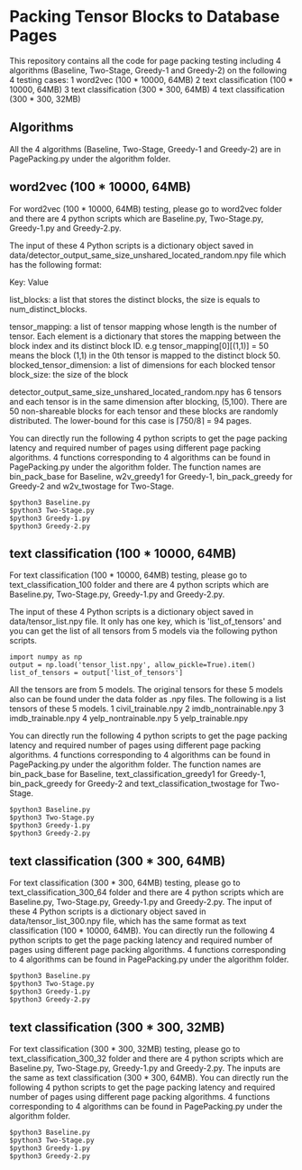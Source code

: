 # Packing Tensor Blocks to Database Pages
This repository contains all the code for page packing testing including 4 algorithms (Baseline, Two-Stage, Greedy-1 and Greedy-2) on the following 4 testing cases:
1 word2vec (100 * 10000, 64MB)
2 text classification (100 * 10000, 64MB)
3 text classification (300 * 300, 64MB)
4 text classification (300 * 300, 32MB)

## Algorithms
All the 4 algorithms (Baseline, Two-Stage, Greedy-1 and Greedy-2) are in PagePacking.py under the algorithm folder.

## word2vec (100 * 10000, 64MB)
For word2vec (100 * 10000, 64MB) testing, please go to word2vec folder and there are 4 python scripts which are Baseline.py, Two-Stage.py, Greedy-1.py and Greedy-2.py.

The input of these 4 Python scripts is a dictionary object saved in data/detector_output_same_size_unshared_located_random.npy file which has the following format:

Key: Value

list_blocks: a list that stores the distinct blocks, the size is equals to num_distinct_blocks.

tensor_mapping: a list of tensor mapping whose length is the number of tensor. Each element is a dictionary that stores the mapping between the block index and its distinct block ID. e.g tensor_mapping[0][(1,1)] = 50 means the block (1,1) in the 0th tensor is mapped to the distinct block 50.
blocked_tensor_dimension: a list of dimensions for each blocked tensor
block_size: the size of the block

detector_output_same_size_unshared_located_random.npy has 6 tensors and each tensor is in the same dimension after blocking, (5,100). There are 50 non-shareable blocks for each tensor and these blocks are randomly distributed. The lower-bound for this case is ⌈750/8⌉ = 94 pages.

You can directly run the following 4 python scripts to get the page packing latency and required number of pages using different page packing algorithms. 4 functions corresponding to 4 algorithms can be found in PagePacking.py under the algorithm folder. The function names are bin_pack_base for Baseline, w2v_greedy1 for Greedy-1, bin_pack_greedy for Greedy-2 and w2v_twostage for Two-Stage.
```
$python3 Baseline.py
$python3 Two-Stage.py
$python3 Greedy-1.py
$python3 Greedy-2.py
```

## text classification (100 * 10000, 64MB)
For text classification (100 * 10000, 64MB) testing, please go to text_classification_100 folder and there are 4 python scripts which are Baseline.py, Two-Stage.py, Greedy-1.py and Greedy-2.py.

The input of these 4 Python scripts is a dictionary object saved in data/tensor_list.npy file. It only has one key, which is 'list_of_tensors' and you can get the list of all tensors from 5 models via the following python scripts.
```
import numpy as np
output = np.load('tensor_list.npy', allow_pickle=True).item()
list_of_tensors = output['list_of_tensors']
```

All the tensors are from 5 models. The original tensors for these 5 models also can be found under the data folder as .npy files. The following is a list tensors of these 5 models.
1 civil_trainable.npy
2 imdb_nontrainable.npy
3 imdb_trainable.npy
4 yelp_nontrainable.npy
5 yelp_trainable.npy

You can directly run the following 4 python scripts to get the page packing latency and required number of pages using different page packing algorithms. 4 functions corresponding to 4 algorithms can be found in PagePacking.py under the algorithm folder. The function names are bin_pack_base for Baseline, text_classification_greedy1 for Greedy-1, bin_pack_greedy for Greedy-2 and text_classification_twostage for Two-Stage.
```
$python3 Baseline.py
$python3 Two-Stage.py
$python3 Greedy-1.py
$python3 Greedy-2.py
```

## text classification (300 * 300, 64MB)
For text classification (300 * 300, 64MB) testing, please go to text_classification_300_64 folder and there are 4 python scripts which are Baseline.py, Two-Stage.py, Greedy-1.py and Greedy-2.py. The input of these 4 Python scripts is a dictionary object saved in data/tensor_list_300.npy file, which has the same format as text classification (100 * 10000, 64MB). You can directly run the following 4 python scripts to get the page packing latency and required number of pages using different page packing algorithms. 4 functions corresponding to 4 algorithms can be found in PagePacking.py under the algorithm folder.
```
$python3 Baseline.py
$python3 Two-Stage.py
$python3 Greedy-1.py
$python3 Greedy-2.py
```

## text classification (300 * 300, 32MB)
For text classification (300 * 300, 32MB) testing, please go to text_classification_300_32 folder and there are 4 python scripts which are Baseline.py, Two-Stage.py, Greedy-1.py and Greedy-2.py. The inputs are the same as text classification (300 * 300, 64MB). You can directly run the following 4 python scripts to get the page packing latency and required number of pages using different page packing algorithms. 4 functions corresponding to 4 algorithms can be found in PagePacking.py under the algorithm folder.
```
$python3 Baseline.py
$python3 Two-Stage.py
$python3 Greedy-1.py
$python3 Greedy-2.py
```